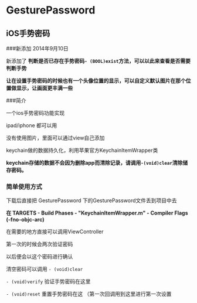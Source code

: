 GesturePassword
====================
iOS手势密码
------------------------
  
###新添加 
2014年9月10日

新添加了 **判断是否已存在手势密码`- (BOOL)exist`方法，可以以此来查看是否需要判断手势** 

**让在设置手势密码的时候也有一个头像位置的显示，可以自定义默认图片在那个位置做显示，让画面更丰满一些**

###简介


一个ios手势密码功能实现

ipad/iphone 都可以用

没有使用图片，里面可以通过view自己添加

keychain做的数据持久化，利用苹果官方KeychainItemWrapper类

**keychain存储的数据不会因为删除app而清除记录，请调用`-(void)clear`清除储存密码。**

### 简单使用方式

下载后直接把 GesturePassword 下的GesturePassword文件丢到项目中去

**在 TARGETS - Build Phases - "KeychainItemWrapper.m" - Compiler Flags (-fno-objc-arc)**

在需要的地方直接可以调用ViewController

第一次的时候会两次验证密码

以后便会以这个密码进行确认

清空密码可以调用 `- (void)clear`

`- (void)verify` 验证手势密码在这里

`- (void)reset` 重置手势密码在这 （第一次回调用到这里进行第一次设置




